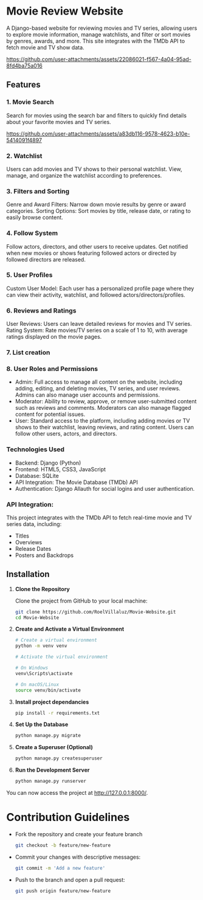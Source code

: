 # **Movie Review Website**
A Django-based website for reviewing movies and TV series, allowing users to explore movie information, manage watchlists, and filter or sort movies by genres, awards, and more. This site integrates with the TMDb API to fetch movie and TV show data.

https://github.com/user-attachments/assets/22086021-f567-4a04-95ad-8fd4ba75a016


## Features

### 1. **Movie Search**
Search for movies using the search bar and filters to quickly find details about your favorite movies and TV series.

https://github.com/user-attachments/assets/a83db116-9578-4623-b10e-5414091f4897

### 2. **Watchlist**
Users can add movies and TV shows to their personal watchlist.
View, manage, and organize the watchlist according to preferences.
### 3. **Filters and Sorting**
Genre and Award Filters: Narrow down movie results by genre or award categories.
Sorting Options: Sort movies by title, release date, or rating to easily browse content.
### 4. **Follow System**
Follow actors, directors, and other users to receive updates.
Get notified when new movies or shows featuring followed actors or directed by followed directors are released.
### 5. **User Profiles**
Custom User Model: Each user has a personalized profile page where they can view their activity, watchlist, and followed actors/directors/profiles.
### 6. **Reviews and Ratings**
User Reviews: Users can leave detailed reviews for movies and TV series.
Rating System: Rate movies/TV series on a scale of 1 to 10, with average ratings displayed on the movie pages.
### 7. **List creation**

### 8. **User Roles and Permissions**
* Admin: Full access to manage all content on the website, including adding, editing, and deleting movies, TV series, and user reviews. Admins can also manage user accounts and permissions.
* Moderator: Ability to review, approve, or remove user-submitted content such as reviews and comments. Moderators can also manage flagged content for potential issues.
* User: Standard access to the platform, including adding movies or TV shows to their watchlist, leaving reviews, and rating content. Users can follow other users, actors, and directors.

### **Technologies Used**
- Backend: Django (Python)
- Frontend: HTML5, CSS3, JavaScript
- Database: SQLite
- API Integration: The Movie Database (TMDb) API
- Authentication: Django Allauth for social logins and user authentication.

### **API Integration:**
This project integrates with the TMDb API to fetch real-time movie and TV series data, including:

- Titles
- Overviews
- Release Dates
- Posters and Backdrops

## Installation

1. **Clone the Repository**

   Clone the project from GitHub to your local machine:

   ```bash
   git clone https://github.com/RoelVillaluz/Movie-Website.git
   cd Movie-Website
2. **Create and Activate a Virtual Environment**
    ``` bash
    # Create a virtual environment
    python -m venv venv

    # Activate the virtual environment

    # On Windows
    venv\Scripts\activate

    # On macOS/Linux
    source venv/bin/activate

3. **Install project dependancies**
   ```bash
   pip install -r requirements.txt

4. **Set Up the Database**
   ```bash
   python manage.py migrate

5. **Create a Superuser (Optional)**
   ```bash
   python manage.py createsuperuser

6. **Run the Development Server**
   ```bash
   python manage.py runserver
You can now access the project at http://127.0.0.1:8000/.

# Contribution Guidelines
- Fork the repository and create your feature branch
   ```bash
   git checkout -b feature/new-feature

- Commit your changes with descriptive messages:
   ```bash
   git commit -m 'Add a new feature'

- Push to the branch and open a pull request:
  ```bash
  git push origin feature/new-feature
